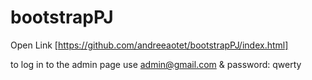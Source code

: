# bootstrapPJ

Open Link [https://github.com/andreeaotet/bootstrapPJ/index.html]

to log in to the admin page use admin@gmail.com & password: qwerty